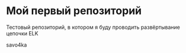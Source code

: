 # Мой первый репозиторий

Тестовый репозиторий, в котором я буду проводить развёртывание цепочки ELK


savo4ka
